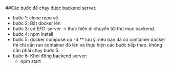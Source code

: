 ##Các bước để chạy được backend server.

- bước 1: clone repo về.
- bước 2: Bật docker lên
- bước 3: cd EFD-server -> thực hiện di chuyển tới thư mục backend.
- bước 4: npm install
- bước 5: docker compose up -d
  ** lưu ý: nếu bạn đã có container docker thì chỉ cần run container đó lên và thực hiện các bước tiếp theo. không cần phải chạy bước 5.
- bước 6: Khởi động backend server:
  - npm start 
